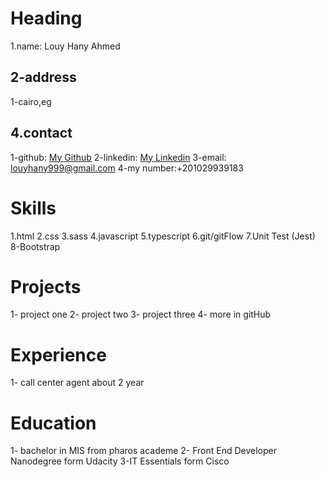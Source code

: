 # Heading

1.name: Louy Hany Ahmed

## 2-address

1-cairo,eg

## 4.contact

1-github: [My Github](https://github.com/louy999)
2-linkedin: [My Linkedin](https://www.linkedin.com/in/louy-hany)
3-email: louyhany999@gmail.com
4-my number:+201029939183

# Skills

1.html
2.css
3.sass
4.javascript
5.typescript
6.git/gitFlow
7.Unit Test (Jest)
8-Bootstrap

# Projects

1- project one
2- project two
3- project three
4- more in gitHub

# Experience

1- call center agent about 2 year

# Education

1- bachelor in MIS from pharos academe
2- Front End Developer Nanodegree form Udacity
3-IT Essentials form Cisco
